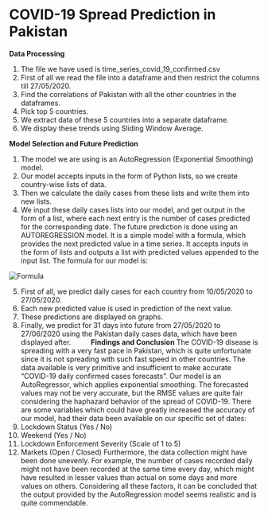 # COVID-19 Spread Prediction in Pakistan
**Data Processing**
1.	The file we have used is time_series_covid_19_confirmed.csv
2.	First of all we read the file into a dataframe and then restrict the columns till 27/05/2020.
3.	Find the correlations of Pakistan with all the other countries in the dataframes.
4.	Pick top 5 countries.
5.	We extract data of these 5 countries into a separate dataframe.
6.	We display these trends using Sliding Window Average.


**Model Selection and Future Prediction**
1.	The model we are using is an AutoRegression (Exponential Smoothing) model.
2.	Our model accepts inputs in the form of Python lists, so we create country-wise lists of data.
3.	Then we calculate the daily cases from these lists and write them into new lists. 
4.	We input these daily cases lists into our model, and get output in the form of a list, where each next entry is the number of cases predicted for the corresponding date.
The future prediction is done using an AUTOREGRESSION model. It is a simple model with a formula, which provides the next predicted value in a time series. It accepts inputs in the form of lists and outputs a list with predicted values appended to the input list.
The formula for our model is:

![Formula](/images/formula.png)

5.	First of all, we predict daily cases for each country from 10/05/2020 to 27/05/2020.
6.	Each new predicted value is used in prediction of the next value.
7.	These predictions are displayed on graphs.
8.	Finally, we predict for 31 days into future from 27/05/2020 to 27/06/2020 using the Pakistan daily cases data, which have been displayed after.
 
  
**Findings and Conclusion**
The COVID-19 disease is spreading with a very fast pace in Pakistan, which is quite unfortunate since it is not spreading with such fast speed in other countries.
The data available is very primitive and insufficient to make accurate “COVID-19 daily confirmed cases forecasts”. Our model is an AutoRegressor, which applies exponential smoothing. The forecasted values may not be very accurate, but the RMSE values are quite fair considering the haphazard behavior of the spread of COVID-19.
There are some variables which could have greatly increased the accuracy of our model, had their data been available on our specific set of dates:
1.	Lockdown Status (Yes / No)
2.	Weekend (Yes / No)
3.	Lockdown Enforcement Severity (Scale of 1 to 5)
4.	Markets (Open / Closed)
Furthermore, the data collection might have been done unevenly. For example, the number of cases recorded daily might not have been recorded at the same time every day, which might have resulted in lesser values than actual on some days and more values on others.
Considering all these factors, it can be concluded that the output provided by the AutoRegression model seems realistic and is quite commendable.
